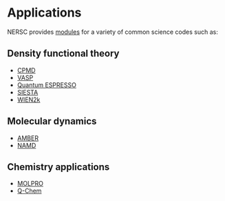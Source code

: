 # Applications

NERSC provides [modules](docs/environment/#nersc-modules-environment)
for a variety of common science codes such as:

## Density functional theory

* [CPMD](cpmd/index.md)
* [VASP](vasp/index.md)
* [Quantum ESPRESSO](quantum-espresso/index.md)
* [SIESTA](siesta/index.md)
* [WIEN2k](wien2k/index.md)

## Molecular dynamics

* [AMBER](amber/index.md)
* [NAMD](namd/index.md)

## Chemistry applications

* [MOLPRO](molpro/index.md)
* [Q-Chem](qchem/index.md)

